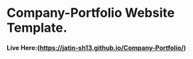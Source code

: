 # Company-Portfolio Website Template.
#### Live Here:(https://jatin-sh13.github.io/Company-Portfolio/)
